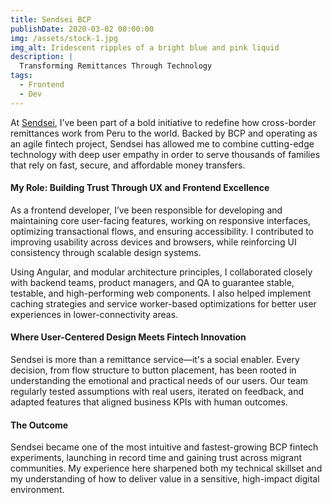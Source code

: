 ```yaml
---
title: Sendsei BCP
publishDate: 2020-03-02 00:00:00
img: /assets/stock-1.jpg
img_alt: Iridescent ripples of a bright blue and pink liquid
description: |
  Transforming Remittances Through Technology
tags:
  - Frontend
  - Dev
---
```


At [Sendsei](https://sendseibcp.com/), I’ve been part of a bold initiative to redefine how cross-border remittances work from Peru to the world. Backed by BCP and operating as an agile fintech project, Sendsei has allowed me to combine cutting-edge technology with deep user empathy in order to serve thousands of families that rely on fast, secure, and affordable money transfers.

#### My Role: Building Trust Through UX and Frontend Excellence

As a frontend developer, I’ve been responsible for developing and maintaining core user-facing features, working on responsive interfaces, optimizing transactional flows, and ensuring accessibility. I contributed to improving usability across devices and browsers, while reinforcing UI consistency through scalable design systems.

Using Angular, and modular architecture principles, I collaborated closely with backend teams, product managers, and QA to guarantee stable, testable, and high-performing web components. I also helped implement caching strategies and service worker-based optimizations for better user experiences in lower-connectivity areas.

#### Where User-Centered Design Meets Fintech Innovation

Sendsei is more than a remittance service—it's a social enabler. Every decision, from flow structure to button placement, has been rooted in understanding the emotional and practical needs of our users. Our team regularly tested assumptions with real users, iterated on feedback, and adapted features that aligned business KPIs with human outcomes.

#### The Outcome

Sendsei became one of the most intuitive and fastest-growing BCP fintech experiments, launching in record time and gaining trust across migrant communities. My experience here sharpened both my technical skillset and my understanding of how to deliver value in a sensitive, high-impact digital environment.